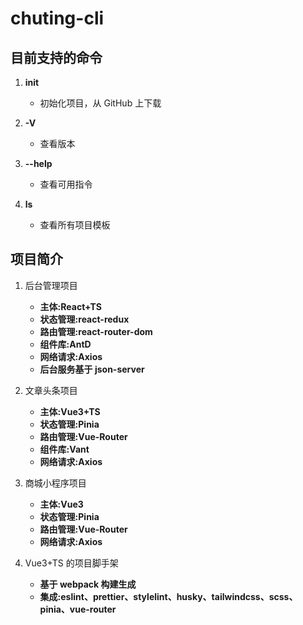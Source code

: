 # chuting-cli

## 目前支持的命令

1. **init**

   - 初始化项目，从 GitHub 上下载

2. **-V**

   - 查看版本

3. **--help**

   - 查看可用指令

4. **ls**
   - 查看所有项目模板

## 项目简介

1. 后台管理项目

   - **主体:React+TS**
   - **状态管理:react-redux**
   - **路由管理:react-router-dom**
   - **组件库:AntD**
   - **网络请求:Axios**
   - **后台服务基于 json-server**

2. 文章头条项目

   - **主体:Vue3+TS**
   - **状态管理:Pinia**
   - **路由管理:Vue-Router**
   - **组件库:Vant**
   - **网络请求:Axios**

3. 商城小程序项目

   - **主体:Vue3**
   - **状态管理:Pinia**
   - **路由管理:Vue-Router**
   - **网络请求:Axios**

4. Vue3+TS 的项目脚手架
   - **基于 webpack 构建生成**
   - **集成:eslint、prettier、stylelint、husky、tailwindcss、scss、pinia、vue-router**
